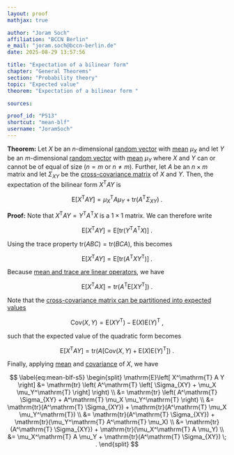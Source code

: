 ```yaml
---
layout: proof
mathjax: true

author: "Joram Soch"
affiliation: "BCCN Berlin"
e_mail: "joram.soch@bccn-berlin.de"
date: 2025-08-29 13:57:56

title: "Expectation of a bilinear form"
chapter: "General Theorems"
section: "Probability theory"
topic: "Expected value"
theorem: "Expectation of a bilinear form "

sources:

proof_id: "P513"
shortcut: "mean-blf"
username: "JoramSoch"
---
```



**Theorem:** Let $X$ be an $n$-dimensional [random vector](/D/rvec) with [mean](/D/mean) $\mu_X$ and let $Y$ be an $m$-dimensional [random vector](/D/rvec) with [mean](/D/mean) $\mu_Y$ where $X$ and $Y$ can or cannot be of equal of size ($n = m$ or $n \neq m$). Further, let $A$ be an $n \times m$ matrix and let $\Sigma_{XY}$ be the [cross-covariance matrix](/D/covmat-cross) of $X$ and $Y$. Then, the expectation of the bilinear form $X^\mathrm{T} A Y$ is

$$ \label{eq:mean-blf}
\mathrm{E}\left[ X^\mathrm{T} A Y \right] = \mu_X^\mathrm{T} A \mu_Y + \mathrm{tr}(A^\mathrm{T} \Sigma_{XY}) \; .
$$


**Proof:** Note that $X^\mathrm{T} A Y = Y^\mathrm{T} A^\mathrm{T} X$ is a $1 \times 1$ matrix. We can therefore write

$$ \label{eq:mean-blf-s1}
\mathrm{E}\left[ X^\mathrm{T} A Y \right] =  \mathrm{E}\left[ \mathrm{tr} \left( Y^\mathrm{T} A^\mathrm{T} X \right) \right] \; .
$$

Using the trace property $\mathrm{tr}(ABC) = \mathrm{tr}(BCA)$, this becomes

$$ \label{eq:mean-blf-s2}
\mathrm{E}\left[ X^\mathrm{T} A Y \right] =  \mathrm{E}\left[ \mathrm{tr} \left( A^\mathrm{T} X Y^\mathrm{T} \right) \right] \; .
$$

Because [mean and trace are linear operators](/P/mean-tr), we have

$$ \label{eq:mean-blf-s3}
\mathrm{E}\left[ X^\mathrm{T} A X \right] =  \mathrm{tr} \left( A^\mathrm{T} \mathrm{E}\left[ X Y^\mathrm{T} \right] \right) \; .
$$

Note that the [cross-covariance matrix can be partitioned into expected values](/P/covmatcross-mean)

$$ \label{eq:covmatcross-mean}
\mathrm{Cov}(X,Y) = \mathrm{E}(X Y^\mathrm{T}) - \mathrm{E}(X) \mathrm{E}(Y)^\mathrm{T} \; ,
$$

such that the expected value of the quadratic form becomes

$$ \label{eq:mean-blf-s4}
\mathrm{E}\left[ X^\mathrm{T} A Y \right] =  \mathrm{tr} \left( A \left[ \mathrm{Cov}(X,Y) + \mathrm{E}(X) \mathrm{E}(Y)^\mathrm{T} \right] \right) \; .
$$

Finally, applying [mean](/D/mean) and [covariance](/D/covmat) of $X$, we have

$$ \label{eq:mean-blf-s5}
\begin{split}
   \mathrm{E}\left[ X^\mathrm{T} A Y \right]
&= \mathrm{tr} \left( A^\mathrm{T} \left[ \Sigma_{XY} + \mu_X \mu_Y^\mathrm{T} \right] \right) \\
&= \mathrm{tr} \left( A^\mathrm{T} \Sigma_{XY} + A^\mathrm{T} \mu_X \mu_Y^\mathrm{T} \right) \\
&= \mathrm{tr}(A^\mathrm{T} \Sigma_{XY}) + \mathrm{tr}(A^\mathrm{T} \mu_X \mu_Y^\mathrm{T}) \\
&= \mathrm{tr}(A^\mathrm{T} \Sigma_{XY}) + \mathrm{tr}(\mu_Y^\mathrm{T} A^\mathrm{T} \mu_X) \\
&= \mathrm{tr}(A^\mathrm{T} \Sigma_{XY}) + \mathrm{tr}(\mu_X^\mathrm{T} A \mu_Y) \\
&= \mu_X^\mathrm{T} A \mu_Y + \mathrm{tr}(A^\mathrm{T} \Sigma_{XY}) \; .
\end{split}
$$